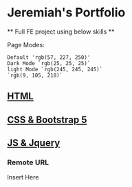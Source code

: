 # Jeremiah's Portfolio
** Full FE project using below skills **


Page Modes:
```
Default 'rgb(57, 227, 250)'
Dark Mode `rgb(25, 25, 25)`
light Mode `rgb(245, 245, 245)`
`rgb(9, 105, 218)`
```


## [HTML](front-end/Portfolio.html)


## [CSS & Bootstrap 5](front-end/Portfolio.html)


## [JS & Jquery](front-end/Portfolio.html)


### Remote URL
Insert Here
